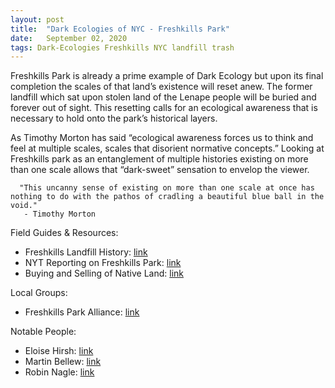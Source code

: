 ```yaml
---
layout: post
title:  "Dark Ecologies of NYC - Freshkills Park"
date:   September 02, 2020
tags: Dark-Ecologies Freshkills NYC landfill trash
---
```


Freshkills Park is already a prime example of Dark Ecology but upon its final completion the scales of that land’s existence will reset anew. The former landfill which sat upon stolen land of the Lenape people will be buried and forever out of sight. This resetting calls for an ecological awareness that is necessary to hold onto the park’s historical layers.

As Timothy Morton has said “ecological awareness forces us to think and feel at multiple scales, scales that disorient normative concepts.” Looking at Freshkills park as an entanglement of multiple histories existing on more than one scale allows that “dark-sweet” sensation to envelop the viewer.

      "This uncanny sense of existing on more than one scale at once has nothing to do with the pathos of cradling a beautiful blue ball in the void."
       - Timothy Morton



Field Guides & Resources:
+ Freshkills Landfill History: [link](https://council.nyc.gov/joseph-borelli/wp-content/uploads/sites/52/2017/05/Landfill-Report-FINAL.pdf)
+ NYT Reporting on Freshkills Park: [link](https://www.nytimes.com/2020/08/14/nyregion/freshkills-garbage-dump-nyc.html)
+ Buying and Selling of Native Land: [link](http://commonplace.online/article/buying-and-selling-staten-island/)


Local Groups:
+ Freshkills Park Alliance: [link](https://freshkillspark.org/)


Notable People:
+ Eloise Hirsh: [link](https://freshkillspark.org/people/eloise-hirsh)
+ Martin Bellew: [link](http://www.dsnyoralhistoryarchive.org/?p=1125)
+ Robin Nagle: [link](https://robinnagle.com/)
